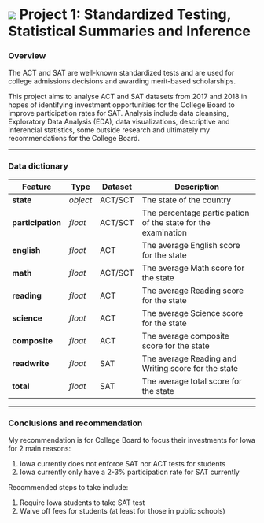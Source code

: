 # ![](https://ga-dash.s3.amazonaws.com/production/assets/logo-9f88ae6c9c3871690e33280fcf557f33.png) Project 1: Standardized Testing, Statistical Summaries and Inference
  
### Overview  

The ACT and SAT are well-known standardized tests and are used for college admissions decisions and awarding merit-based scholarships.  
  
This project aims to analyse ACT and SAT datasets from 2017 and 2018 in hopes of identifying investment opportunities for the College Board to improve participation rates for SAT. Analysis include data cleansing, Exploratory Data Analysis (EDA), data visualizations, descriptive and inferencial statistics, some outside research and ultimately my recommendations for the College Board. 
  
---
  
### Data dictionary
  
|Feature|Type|Dataset|Description|
|---|---|---|---|
|**state**|*object*|ACT/SCT|The state of the country| 
|**participation**|*float*|ACT/SCT|The percentage participation of the state for the examination| 
|**english**|*float*|ACT|The average English score for the state| 
|**math**|*float*|ACT/SCT|The average Math score for the state| 
|**reading**|*float*|ACT|The average Reading score for the state| 
|**science**|*float*|ACT|The average Science score for the state| 
|**composite**|*float*|ACT|The average composite score for the state| 
|**readwrite**|*float*|SAT|The average Reading and Writing score for the state|  
|**total**|*float*|SAT|The average total score for the state| 
  
---
  
### Conclusions and recommendation  
  
My recommendation is for College Board to focus their investments for Iowa for 2 main reasons:  
  
1. Iowa currently does not enforce SAT nor ACT tests for students  
2. Iowa currently only have a 2-3% participation rate for SAT currently  
  
Recommended steps to take include:  
  
1. Require Iowa students to take SAT test  
2. Waive off fees for students (at least for those in public schools)  

